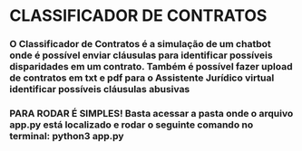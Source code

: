 # CLASSIFICADOR DE CONTRATOS

### O Classificador de Contratos é a simulação de um chatbot onde é possível enviar cláusulas para identificar possíveis disparidades em um contrato. Também é possível fazer upload de contratos em txt e pdf para o Assistente Jurídico virtual identificar possíveis cláusulas abusivas

### PARA RODAR É SIMPLES! Basta acessar a pasta onde o arquivo app.py está localizado e rodar o seguinte comando no terminal: python3 app.py